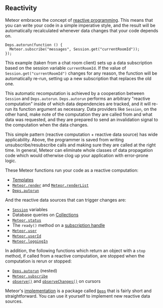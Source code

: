 <h2 id="reactivity">Reactivity</h2>

Meteor embraces the concept of [reactive
programming](http://en.wikipedia.org/wiki/Reactive_programming). This means that
you can write your code in a simple imperative style, and the result will be
automatically recalculated whenever data changes that your code depends on.

    Deps.autorun(function () {
      Meteor.subscribe("messages", Session.get("currentRoomId"));
    });

This example (taken from a chat room client) sets up a data
subscription based on the session variable `currentRoomId`.
If the value of `Session.get("currentRoomId")` changes for any reason, the
function will be automatically re-run, setting up a new subscription that
replaces the old one.

This automatic recomputation is achieved by a cooperation between
`Session` and `Deps.autorun`.  `Deps.autorun` performs an arbitrary "reactive
computation" inside of which data dependencies are tracked, and it
will re-run its function argument as necessary.  Data providers like
`Session`, on the other hand, make note of the computation they are
called from and what data was requested, and they are prepared to send
an invalidation signal to the computation when the data changes.

This simple pattern (reactive computation + reactive data source) has wide
applicability.  Above, the programmer is saved from writing
unsubscribe/resubscribe calls and making sure they are called at the
right time.  In general, Meteor can eliminate whole classes of data
propagation code which would otherwise clog up your application with
error-prone logic.

These Meteor functions run your code as a reactive computation:

* [Templates](#templates)
* [`Meteor.render`](#meteor_render) and [`Meteor.renderList`](#meteor_renderlist)
* [`Deps.autorun`](#deps_autorun)

And the reactive data sources that can trigger changes are:

* [`Session`](#session) variables
* Database queries on [Collections](#find)
* [`Meteor.status`](#meteor_status)
* The `ready()` method on a [subscription handle](#meteor_subscribe)
* [`Meteor.user`](#meteor_user)
* [`Meteor.userId`](#meteor_userid)
* [`Meteor.loggingIn`](#meteor_loggingin)

In addition, the following functions which return an object with a
`stop` method, if called from a reactive computation, are stopped when
the computation is rerun or stopped:

* [`Deps.autorun`](#deps_autorun) (nested)
* [`Meteor.subscribe`](#meteor_subscribe)
* [`observe()`](#observe) and [`observeChanges()`](#observe_changes) on cursors

Meteor's
[implementation](https://github.com/meteor/meteor/blob/master/packages/deps/deps.js)
is a package called [`Deps`](#deps) that is fairly short and straightforward.
You can use it yourself to implement new reactive data sources.
